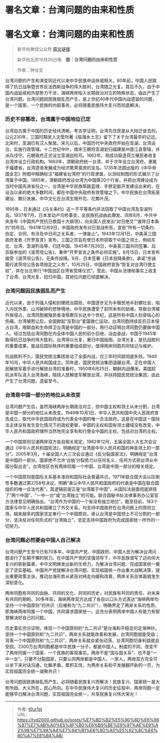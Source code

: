 # 署名文章：台湾问题的由来和性质


# 署名文章：台湾问题的由来和性质

> 新华社微信公众号 [原文链接](https://mp.weixin.qq.com/s/lQ2Vd9nqEpXwiJysNeUv4w)
>
> 新华社北京10月26日电 **题：台湾问题的由来和性质**
>
> 作者：钟台文

台湾问题的产生和演变同近代以来中华民族命运休戚相关。80年前，中国人民取得了抗日战争暨世界反法西斯战争的伟大胜利，台湾随之光复。其后不久，由于中国内战延续和外部势力干涉，海峡两岸陷入长期政治对立的特殊状态，由此产生了台湾问题。台湾问题因民族弱乱而产生，是上世纪40年代中国内战遗留的问题，是一个国家、一个民族的内部事务，必将随着民族伟大复兴而彻底解决。

### 历史不容篡改，台湾属于中国地位已定

台湾自古属于中国的历史经纬清晰。考古学证明，台湾先住民是从大陆迁徙去的。公元230年，三国时期吴人沈莹所著《临海水土志》留下了关于台湾最早的记述。北宋时，澎湖已有汉人聚居。宋元以后，中国历代中央政府开始在澎湖、台湾设治，实施行政管辖。十二世纪中叶，南宋王朝将澎湖划归福建泉州晋江县管辖，并派兵戍守。元朝政府正式设立澎湖巡检司。1662年，郑成功驱逐荷兰殖民者收复台湾并设立行政机构。1683年，清朝政府统一台湾，并于次年设立台湾府，隶属于福建省。台湾逐渐发展成为经济繁荣富庶的宝岛。1735年法国出版的《中华帝国全志》附图中精确标注“福建省台湾府”的行政隶属，以测绘制图的形式展示了台湾属于中国。1885年，清朝政府改设台湾为中国第20个行省，并把台湾建设成为当时中国先进省份之一。台湾是中华民族筚路蓝缕、手胼足胝开发建设出来的，在设治以来的绝大多数时间，都在中国中央政府有效管辖之下。中华民族在台湾拓垦建设、繁衍发展，中华文化在台湾生根开花、花繁叶茂。

1895年，日本通过《马关条约》这一不平等条约非法窃取了中国台湾及澎湖列岛。1937年7月，日本发动卢沟桥事变，全民族抗战由此爆发。同年8月，中共中央发布《中国共产党抗日救国十大纲领》，向全国人民发出“对日绝交”“废除日本条约”的号召。1941年12月9日，中国政府发布对日宣战布告，宣告“所有一切条约、协定、合同，有涉及中日间之关系者，一律废止”。1943年12月1日，中美英三国政府发表《开罗宣言》宣布，三国之宗旨在使日本所窃取于中国之领土，例如东北、台湾、澎湖列岛等，归还中国。1945年7月26日，中美英三国共同签署、后苏联参加的《波茨坦公告》，重申“开罗宣言之条件必将实施”。8月15日，日本宣布接受《波茨坦公告》，无条件投降。9月，日本签署《日本投降条款》，承诺“忠诚履行波茨坦公告各项规定之义务”。10月25日，中国政府宣告“恢复对台湾行使主权”，并在台北举行“中国战区台湾省受降仪式”。至此，中国从法律和事实上收复了台湾，台湾光复、回归中国，其地位问题已彻底解决。

### 台湾问题因民族弱乱而产生

近代以来，由于列强入侵和封建统治腐败，中国逐步沦为半殖民地半封建社会，陷入内忧外患、山河破碎的悲惨境地，中华民族遭受了前所未有的劫难，导致台湾被外族侵占、台湾同胞被殖民者凌辱欺压长达半个世纪，这是所有中国人刻骨铭心的伤痛。台湾被割让后，全国掀起“反割台”爱国救亡运动，台湾同胞持续反抗日本侵占台湾，用鲜血和生命捍卫台湾是中国的一部分，用行动证明台湾同胞仍要做中国人。经过包括台湾同胞在内全体中国人民的前仆后继、浴血奋战，中国于1945年取得抗日战争的伟大胜利，台湾得以光复，重归中国版图。台湾光复，是抗战胜利的重要成果，是战后国际秩序的重要组成部分，值得两岸同胞共同铭记与维护。

抗战胜利不久，国民党统治集团发动了全面内战，仅三年时间就彻底失败。1949年10月，中华人民共和国成立。同年底，国民党统治集团退踞台湾。正在中国人民解放军着手进行解放台湾的准备时，1950年6月25日，朝鲜内战爆发。美国趁机派军队进入台湾海峡，阻挠人民解放军解放台湾，并扶持国民党统治集团，由此产生了台湾问题，遗留至今。

### 台湾是中国一部分的地位从未改变

台湾问题产生后，虽然海峡两岸长期政治对立，但中国主权和领土从未分割，台湾是中国一部分的地位从未改变。1949年10月1日，中华人民共和国中央人民政府宣告成立，取代中华民国政府成为代表全中国的唯一合法政府。这是在中国这一国际法主体没有发生变化情况下的政权更替，中国的主权和固有领土疆域没有改变，中华人民共和国政府理所当然地完全享有和行使全中国的主权，包括对台湾的主权。

一个中国原则见诸两岸双方各自相关规定。1982年12月，五届全国人大五次会议通过《中华人民共和国宪法》，明确规定“台湾是中华人民共和国的神圣领土的一部分”。2005年3月，十届全国人大三次会议通过《反分裂国家法》，明确规定“台湾是中国的一部分。国家绝不允许‘台独’分裂势力以任何名义、任何方式把台湾从中国分裂出去”。台湾地区也有两岸同属一个中国、台湾是中国一部分的相关规定。

一个中国原则是国际关系基本准则和国际社会普遍共识。1971年联合国大会以压倒性多数通过第2758号决议，明确“承认中华人民共和国政府的代表是中国在联合国组织的唯一合法代表”，其逻辑前提正是“台湾属于中国”，从国际法层面彻底排除了“两个中国”、“一中一台”或“台湾独立”的可能。联合国秘书处法律事务办公室官方法律意见明确指出，“台湾作为中国的一个省没有独立地位”。截至目前，183个国家与中华人民共和国建立了外交关系，均支持中国政府在台湾问题上的原则立场。越来越多的国家坚定奉行一个中国原则，承认台湾是中国领土不可分割的一部分，坚决反对任何形式的“台湾独立”，坚定支持中国政府为完成国家统一所作的一切努力。

### 台湾问题必然要由中国人自己解决

台湾问题产生至今已有70多年，中国共产党、中国政府、中国人民为解决台湾问题进行了长期不懈的努力。在中国共产党的坚强领导下，中华民族谱写了迈向伟大复兴的崭新篇章，中华文明焕发出新的生命力，为解决台湾问题、完成国家统一奠定了坚实基础。中国共产党就解决台湾问题、实现祖国统一作出重大战略决策，提出重要政策主张，推动台海形势从紧张对峙走向缓和改善，两岸关系总体面貌发生深刻变化。

两岸同胞有共同的血脉、共同的文化、共同的历史，对民族有共同的责任、对未来有共同的期盼。30多年前，海峡两岸双方达成了各自以口头方式表达“海峡两岸均坚持一个中国原则”的共识（后被称为“九二共识”），明确界定了两岸关系的性质，即海峡两岸同属一个中国，共同谋求国家统一。这充分表明两岸中国人有能力有智慧解决好自己的问题。

历史事实充分证明，体现一个中国原则的“九二共识”是台海和平稳定的定海神针。坚持一个中国原则和“九二共识”，两岸关系就能改善和发展，台湾同胞就能受益；背离一个中国原则和“九二共识”，两岸关系就会紧张动荡，台湾同胞切身利益就会受损。2300万台湾同胞都是中华民族一分子，都是中国人。制度的不同，改变不了两岸同属一个国家、一个民族的客观事实。两岸不是“国与国关系”、也不是“一中一台”。只要不分裂国家，只要认同两岸都是中国人、一家人，两岸双方完全可以坐下来对话沟通，化解矛盾，累积互信，为两岸关系和平发展翻开新的一页，为实现祖国完全统一凝聚共识！

台湾问题因民族弱乱而产生，必将随着民族复兴而解决！民族复兴、国家统一是大势所趋、大义所在、民心所向。在中华民族伟大复兴的历史征程中，两岸同胞一定能够早日解决台湾问题，实现祖国完全统一，共享民族复兴伟大荣光！

---

> 作者: [t0ur1st](https://github.com/tyd2000)  
> URL: https://tyd2000.github.io/posts/%E7%BD%B2%E5%90%8D%E6%96%87%E7%AB%A0%E5%8F%B0%E6%B9%BE%E9%97%AE%E9%A2%98%E7%9A%84%E7%94%B1%E6%9D%A5%E5%92%8C%E6%80%A7%E8%B4%A8/  

